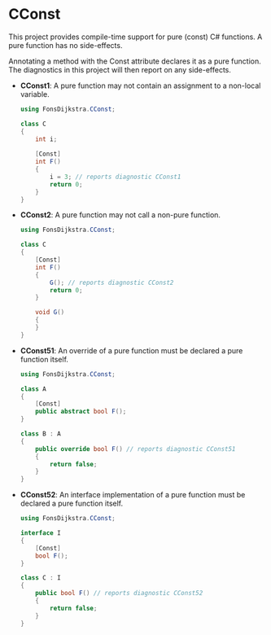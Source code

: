 # CConst

This project provides compile-time support for pure (const) C# functions. A pure function has no side-effects.

Annotating a method with the Const attribute declares it as a pure function. The diagnostics in this project will then report on any side-effects.

* **CConst1**: A pure function may not contain an assignment to a non-local variable.
    ```c#
    using FonsDijkstra.CConst;
    
    class C
    {
        int i;
        
        [Const]
        int F()
        {
            i = 3; // reports diagnostic CConst1
            return 0;
        }
    }
    ```
* **CConst2**: A pure function may not call a non-pure function.
    ```c#
    using FonsDijkstra.CConst;
    
    class C
    {
        [Const]
        int F()
        {
            G(); // reports diagnostic CConst2
            return 0;
        }

        void G()
        {
        }
    }
    ```
* **CConst51**: An override of a pure function must be declared a pure function itself.
    ```C#
    using FonsDijkstra.CConst;
    
    class A
    {
        [Const]
        public abstract bool F();
    }

    class B : A
    {
        public override bool F() // reports diagnostic CConst51
        {
            return false;
        }
    }
    ```
* **CConst52**: An interface implementation of a pure function must be declared a pure function itself.
    ```c#
    using FonsDijkstra.CConst;
    
    interface I
    {
        [Const]
        bool F();
    }

    class C : I
    {
        public bool F() // reports diagnostic CConst52
        {
            return false;
        }
    }
    ```


